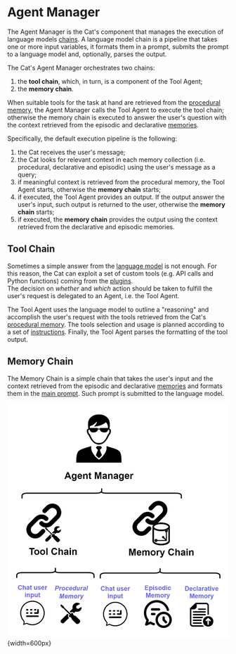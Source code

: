 # Agent Manager

The Agent Manager is the Cat's component that manages the execution of language models [chains](https://docs.langchain.com/docs/components/chains/llm-chain).
A language model chain is a pipeline that takes one or more input variables, it formats them in a prompt,
submits the prompt to a language model and, optionally, parses the output.

The Cat's Agent Manager orchestrates two chains: 

1. the **tool chain**, which, in turn, is a component of the Tool Agent;
2. the **memory chain**.

When suitable tools for the task at hand are retrieved from the [procedural memory](../memory/long_term_memory.md),
the Agent Manager calls the Tool Agent to execute the tool chain; otherwise the memory chain is executed to answer the user's
question with the context retrieved from the episodic and declarative [memories](../memory/long_term_memory.md).

Specifically, the default execution pipeline is the following:

1. the Cat receives the user's message;
2. the Cat looks for relevant context in each memory collection (i.e. procedural, declarative and episodic) using the user's message as a query;
3. if meaningful context is retrieved from the procedural memory, the Tool Agent starts, otherwise the **memory chain** starts;
4. if executed, the Tool Agent provides an output. If the output answer the user's input, such output is returned to the user, otherwise the **memory chain** starts;
5. if executed, the **memory chain** provides the output using the context retrieved from the declarative and episodic memories.

## Tool Chain

Sometimes a simple answer from the [language model](../llm.md#completion-model) is not enough.
For this reason, the Cat can exploit a set of custom tools (e.g. API calls and Python functions) coming from the [plugins](../plugins.md).  
The decision on *whether* and *which* action should be taken to fulfill the user's request is delegated to an Agent, i.e. the Tool Agent.

The Tool Agent uses the language model to outline a "reasoning" and accomplish the user's request with the tools retrieved
from the Cat's [procedural memory](../memory/long_term_memory.md).
The tools selection and usage is planned according to a set of [instructions](../prompts/main_prompt.md#instructions).
Finally, the Tool Agent parses the formatting of the tool output.

## Memory Chain

The Memory Chain is a simple chain that takes the user's input and the context retrieved from the episodic and declarative
[memories](../memory/long_term_memory.md) and formats them in the [main prompt](../prompts/main_prompt.md). Such prompt
is submitted to the language model.

![Schema of the Cheshire Cat memories](../../assets/img/diagrams/agent-manager.jpg){width=600px}